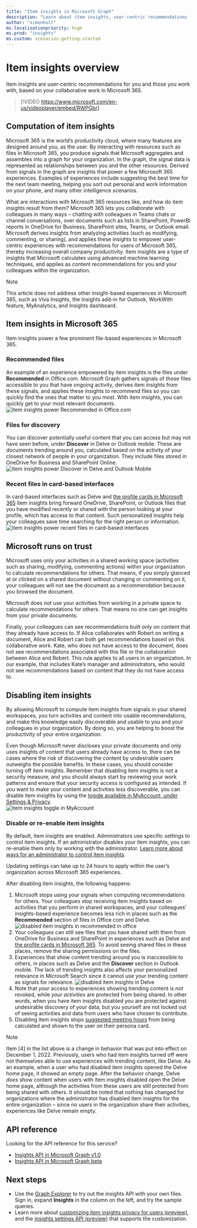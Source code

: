 ```yaml
---
title: "Item insights in Microsoft Graph"
description: "Learn about item insights, user-centric recommendations for you and those you work with, based on your collaborative file-based experiences in Microsoft 365."
author: "simonhult"
ms.localizationpriority: high
ms.prod: "insights"
ms.custom: scenarios:getting-started
---
```

# Item insights overview

Item insights are user-centric recommendations for you and those you work with, based on your collaborative work in Microsoft 365.

> [!VIDEO https://www.microsoft.com/en-us/videoplayer/embed/RWPGbr] 

## Computation of item insights
Microsoft 365 is the world’s productivity cloud, where many features are designed around you, as the user. By interacting with resources such as files in Microsoft 365, you produce signals that Microsoft aggregates and assembles into a graph for your organization. In the graph, the signal data is represented as relationships between you and the other resources. Derived from signals in the graph are insights that power a few Microsoft 365 experiences. Examples of experiences include suggesting the best time for the next team meeting, helping you sort out personal and work information on your phone, and many other intelligence scenarios. 

What are interactions with Microsoft 365 resources like, and how do item insights result from them? Microsoft 365 lets you collaborate with colleagues in many ways – chatting with colleagues in Teams chats or channel conversations, over documents such as lists in SharePoint, PowerBI reports in OneDrive for Business, SharePoint sites, Teams, or Outlook email. Microsoft derives insights from analyzing activities (such as modifying, commenting, or sharing), and applies these insights to empower user-centric experiences with recommendations for users of Microsoft 365, thereby increasing overall company productivity. Item insights are a type of insights that Microsoft calculates using advanced machine learning techniques, and applies as content recommendations for you and your colleagues within the organization.

> [!NOTE]
> This article does not address other insight-based experiences in Microsoft 365, such as Viva Insights, the Insights add-in for Outlook, WorkWith feature, MyAnalytics, and Insights dashboard. 

## Item insights in Microsoft 365 
Item insights power a few prominent file-based experiences in Microsoft 365.

### Recommended files 
An example of an experience empowered by item insights is the files under **Recommended** in Office.com. Microsoft Graph gathers signals of those files accessible to you that have ongoing activity, derives item insights from these signals, and applies these insights to recommend files so you can quickly find the ones that matter to you most. With item insights, you can quickly get to your most relevant documents.
![item insights power Recommended in Office.com](images/Recommended-Office-com.PNG)

### Files for discovery 
You can discover potentially useful content that you can access but may not have seen before, under **Discover** in Delve or Outlook mobile. These are documents trending around you, calculated based on the activity of your closest network of people in your organization. They include files stored in OneDrive for Business and SharePoint Online.  
![item insights power Discover in Delve and Outlook Mobile](images/discover-Delve-OutlookMobile.PNG)

### Recent files in card-based interfaces
In card-based interfaces such as Delve and [the profile cards in Microsoft 365](https://support.microsoft.com/en-us/office/profile-cards-in-microsoft-365-e80f931f-5fc4-4a59-ba6e-c1e35a85b501) item insights bring forward OneDrive, SharePoint, or Outlook files that you have modified recently or shared with the person looking at your profile, which has access to that content. Such personalized insights help your colleagues save time searching for the right person or information.  
![item insights power recent files in card-based interfaces](images/Recent-files-in-card-based-interfaces.PNG)

## Microsoft runs on trust
Microsoft uses only your activities in a shared working space (activities such as sharing, modifying, commenting actions) within your organization to calculate recommendations for others. That means, if you simply glanced at or clicked on a shared document without changing or commenting on it, your colleagues will not see the document as a recommendation because you browsed the document. 

Microsoft does not use your activities from working in a private space to calculate recommendations for others. That means no one can get insights from your private documents.  

Finally, your colleagues can see recommendations built only on content that they already have access to. If Alice collaborates with Robert on writing a document, 
Alice and Robert can both get recommendations based on this collaborative work. Kate, who does not have access to the document, does not see recommendations associated with this file or the collaboration between Alice and Robert. This rule applies to all users in an organization. In our example, that includes Kate’s manager and administrators, who would not see recommendations based on content that they do not have access to. 

## Disabling item insights
By allowing Microsoft to compute item insights from signals in your shared workspaces, you turn activities and content into usable recommendations, and make this knowledge easily discoverable and usable to you and your colleagues in your organization. By doing so, you are helping to boost the productivity of your entire organization.  

Even though Microsoft never discloses your private documents and only uses insights of content that users already have access to, there can be cases where the risk of discovering the content by undesirable users outweighs the possible benefits. In these cases, you should consider turning off item insights. Remember that disabling item insights is not a security measure, and you should always start by reviewing your work patterns and ensure that your security access is configured as intended. 
If you want to make your content and activities less discoverable, you can disable item insights by using the [toggle available in MyAccount, under Settings & Privacy](https://myaccount.microsoft.com/settingsandprivacy/privacy).  
![item insights toggle in MyAccount](images/item-insights-toggle-in-MyAccount.PNG)

### Disable or re-enable item insights 
By default, item insights are enabled. Administrators use specific settings to control item insights. If an administrator disables your item insights, you can re-enable them only by working with the administrator. 
[Learn more about ways for an administrator to control item insights](insights-customize-item-insights-privacy.md).

Updating settings can take up to 24 hours to apply within the user’s organization across Microsoft 365 experiences.

After disabling item insights, the following happens: 
1. Microsoft stops using your signals when computing recommendations for others. Your colleagues stop receiving item insights based on activities that you perform in shared workspaces, and your colleagues’ insights-based experience becomes less rich in places such as the **Recommended** section of files in Office.com and Delve.
![disabled item insights in recommended in office](images/disabled-item-insights-in-office.PNG)
1. Your colleagues can still see files that you have shared with them from OneDrive for Business and SharePoint in experiences such as Delve and [the profile cards in Microsoft 365](https://support.microsoft.com/en-us/office/profile-cards-in-microsoft-365-e80f931f-5fc4-4a59-ba6e-c1e35a85b501). To avoid seeing shared files in these places, remove the sharing permissions on the files.  
1. Experiences that show content trending around you is inaccessible to others, in places such as Delve and the **Discover** section in Outlook mobile. The lack of trending insights also affects your personalized relevance in Microsoft Search since it cannot use your trending content as signals for relevance.
![disabled item insights in Delve](images/disabled-item-insights-in-delve.PNG)
1. Note that _your_ access to experiences showing trending content is _not_ revoked, while _your activities_ are protected from being shared. In other words, when you have item insights disabled you are protected against undesirable discovery of your data, but you yourself are not locked out of seeing activities and data from users who have chosen to contribute.
1. Disabling item insights stops [suggested meeting hours](https://support.microsoft.com/office/update-your-meeting-hours-using-the-profile-card-0613d113-d7c1-4faa-bb11-c8ba30a78ef1) from being calculated and shown to the user on their persona card. 

> [!NOTE]
> Item [4] in the list above is a change in behavior that was put into effect on December 1, 2022. Previously, users who had item insights turned off were not themselves able to use experiences with trending content, like Delve. As an example, when a user who had disabled item insights opened the Delve home page, it showed an empty page. After the behavior change, Delve _does_ show content when users with item insights disabled open the Delve home page, although the activities from these users are still protected from being shared with others. It should be noted that nothing has changed for organizations where the administrator has disabled item insights for the entire organization – since no users in the organization share their activities, experiences like Delve remain empty.




## API reference

Looking for the API reference for this service?

- [Insights API in Microsoft Graph v1.0](/graph/api/resources/officegraphinsights)
- [Insights API in Microsoft Graph beta](/graph/api/resources/iteminsights?view=graph-rest-beta&preserve-view=true)


## Next steps

- Use the [Graph Explorer](https://developer.microsoft.com/graph/graph-explorer) to try out the insights API with your own files. Sign in, expand **Insights** in the column on the left, and try the sample queries.
- Learn more about [customizing item insights privacy for users (preview)](insights-customize-item-insights-privacy.md), and the [insights settings API (preview)](/graph/api/resources/insightssettings?view=graph-rest-beta&preserve-view=true) that supports the customization.
